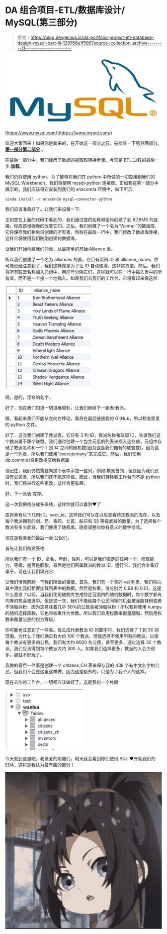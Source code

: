 # DA 组合项目-ETL/数据库设计/ MySQL(第三部分)

> 原文：<https://blog.devgenius.io/da-portfolio-project-etl-database-design-mysql-part-iii-129766e1f586?source=collection_archive---------11----------------------->

![](img/87ee8f858d5c40896c4f1ba4a8200b28.png)

[https://www.mysql.com/](https://www.mysql.com/)

欢迎大家回来！如果你是新来的，在开始这一部分之前，先检查一下另外两部分。[**第一部分**](https://medium.com/@Armonia1999/da-portfolio-project-etl-database-design-mysql-part-i-473b340806ca)[**第二部分**](https://medium.com/@Armonia1999/da-portfolio-project-etl-database-design-mysql-part-ii-2e5aac3fc827) 。

在最后一部分中，我们经历了数据的提取和转换步骤。今天是 ETL 过程的最后一步:**加载**。

我们仍将使用 python，为了能够将我们在 python 中所做的一切应用到我们的 MySQL Workbench，我们将使用 mysql-python 连接器。正如我在第一部分中展示的，我们应该将它安装到我们的 anaconda 环境中，如下所示:

```
conda install -c anaconda mysql-connector-python
```

我们应该准备好了。让我们来设置一下:

正如您在上面的代码中看到的，我们通过提供名称和密码创建了到 RDBMS 的连接。你应该根据你的改变它们。之后，我们创建了一个名为“Wanhui”的数据库，它将保存我们稍后将创建的所有表。然后在最后一行中，我们修改了数据库连接，这样它将使用我们刚刚创建的数据库。

让我们开始构建我们的表，从最简单的开始:Alliance 表。

所以我们创建了一个名为 alliances 的表，它只有两列:ID 和 alliance_name。你可能已经注意到了，我们这样做是为了让 ID 自动递增，这非常方便。然后，我们将所有联盟名称加入元组中，用逗号分隔它们，这样就可以在一行中插入表中的所有值，而不是一个接一个地插入。如果我们去我们的工作台，它将看起来像这样:

![](img/33b01ade04ede025bd132cd9dc63ea1a.png)

啊，是的，浮夸的名字..

好了，现在我们知道一切进展顺利，让我们继续下一张表:教派。

嗯，看起来我们不能从左向右移动，我将在最后链接我的 GitHub，所以检查那里的 python 文件。

好了，这次我们创建了教派表。它只有 3 列:ID，教派名称和联盟 ID，告诉我们这个教派属于哪个联盟。我们通过创建一个包含元组的列表来插入这些值，元组中存储了教派名称和一个 1 到 14 之间的随机数(因为这是我们拥有的联盟数)，因为这是一个列表，所以我们使用“executemany”来完成它。然后，我们使用 db.commit()将更改提交给数据库

请记住，我们仍然需要向这个表中添加一些列，例如:教派首领，但是因为我们还没有公民表，所以我们还不能这样做。因此，当我们转移到工作台而不是 python 时，我们将进行这些更改，这样会更有趣。

好，下一张表:库存。

这一次我把线分成多条线，这样你就可以看到❤了

库存表有以下几列:ID，sect_id，这样我们可以在以后查看特定教派的库存，以及每个教派拥有的剑、箭、毒药、匕首、船只和 SS 等级武器的数量。为了选择每个教派有多少武器，我们使用了随机库。随意调整对你有意义的数字哈哈。

现在是我亲爱的最后一桌:公民们。

首先让我们构建表格:

所以我们有一个 ID，全名，年龄，性别，可以是我们指定的任何一个，修炼能力，等级，是否是胭脂，最后是他们所属教派的教派 ID。运行它，我们会准备好桌子。现在让我们填充它:

让我们慢慢回顾一下我们所做的事情。首先，我们有一个空的 val 列表，我们将向其中添加我们想要加载到表中的数据。然后是权重，值分别为 0.99 和 0.01。这是什么意思？以前，当我们使用随机库生成特定范围内的随机数据时，每个数字都有均等的机会被选中。但是这一次，我们不能给每个公民同等的机会被涂脂抹粉或者不涂脂抹粉，因为这意味着几乎 50%的公民会被涂脂抹粉！所以我将使用 numpy 的随机选择函数，它也将权重作为参数。所以我们会用权数来衡量胭脂，然后用权数来衡量公民的权力等级。

你可能也注意到了一件事。当生成代表教派 ID 的数字时，我们选择了 1 到 30 的范围。为什么？我们确实有大约 100 个教派，但我选择不使用所有的教派，以便每个教派有更多的公民。我们有大约 9000 名公民，甚至更多，通过选择 30 个教派，我们应该得到每个教派大约 300 人。如果我们选择更多，教派的人会少很多，那就不好玩了。

我做的最后一件事是创建一个 citizens_CH 表来保存我的 43k 个有中文名字的公民，但我们不会在这里这样做，因为这是额外的，只是为了我个人的选择。

现在去你的工作台，一切都应该做好了。这是我的一个片段:

![](img/bcdd41def47f48cfcddd1dd6ab973ff3.png)

今天就到这里吧，我亲爱的附庸们，明天我会看到你们使用 SQL ❤开始我们的 EDA，这将是我认为最有趣的部分！

![](img/93c40a6ff60ee511ca60988f3606f383.png)
